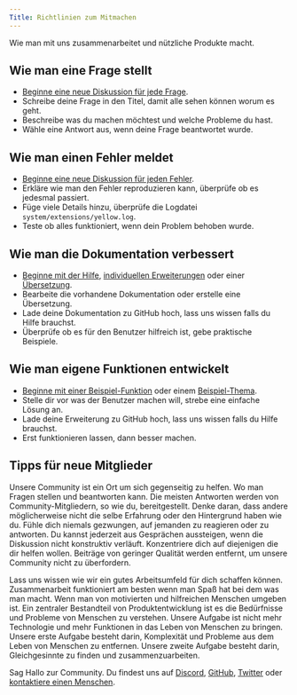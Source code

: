 ```yaml
---
Title: Richtlinien zum Mitmachen
---
```

Wie man mit uns zusammenarbeitet und nützliche Produkte macht.

## Wie man eine Frage stellt

* [Beginne eine neue Diskussion für jede Frage](https://github.com/datenstrom/yellow/discussions).
* Schreibe deine Frage in den Titel, damit alle sehen können worum es geht.
* Beschreibe was du machen möchtest und welche Probleme du hast.
* Wähle eine Antwort aus, wenn deine Frage beantwortet wurde.

## Wie man einen Fehler meldet

* [Beginne eine neue Diskussion für jeden Fehler](https://github.com/datenstrom/yellow/discussions).
* Erkläre wie man den Fehler reproduzieren kann, überprüfe ob es jedesmal passiert.
* Füge viele Details hinzu, überprüfe die Logdatei `system/extensions/yellow.log`.
* Teste ob alles funktioniert, wenn dein Problem behoben wurde.

## Wie man die Dokumentation verbessert

* [Beginne mit der Hilfe](https://github.com/datenstrom/yellow-extensions/tree/master/source/help/README-de.md), [individuellen Erweiterungen](https://github.com/datenstrom/yellow-extensions/tree/master/README-de.md) oder einer [Übersetzung](https://github.com/datenstrom/yellow-extensions/blob/master/source/german/german.txt).
* Bearbeite die vorhandene Dokumentation oder erstelle eine Übersetzung.
* Lade deine Dokumentation zu GitHub hoch, lass uns wissen falls du Hilfe brauchst.
* Überprüfe ob es für den Benutzer hilfreich ist, gebe praktische Beispiele. 

## Wie man eigene Funktionen entwickelt

* [Beginne mit einer Beispiel-Funktion](https://github.com/schulle4u/yellow-extension-helloworld) oder einem [Beispiel-Thema](https://github.com/schulle4u/yellow-extension-basic).
* Stelle dir vor was der Benutzer machen will, strebe eine einfache Lösung an.
* Lade deine Erweiterung zu GitHub hoch, lass uns wissen falls du Hilfe brauchst.
* Erst funktionieren lassen, dann besser machen.

## Tipps für neue Mitglieder

Unsere Community ist ein Ort um sich gegenseitig zu helfen. Wo man Fragen stellen und beantworten kann. Die meisten Antworten werden von Community-Mitgliedern, so wie du, bereitgestellt. Denke daran, dass andere möglicherweise nicht die selbe Erfahrung oder den Hintergrund haben wie du. Fühle dich niemals gezwungen, auf jemanden zu reagieren oder zu antworten. Du kannst jederzeit aus Gesprächen aussteigen, wenn die Diskussion nicht konstruktiv verläuft. Konzentriere dich auf diejenigen die dir helfen wollen. Beiträge von geringer Qualität werden entfernt, um unsere Community nicht zu überfordern.

Lass uns wissen wie wir ein gutes Arbeitsumfeld für dich schaffen können. Zusammenarbeit funktioniert am besten wenn man Spaß hat bei dem was man macht. Wenn man von motivierten und hilfreichen Menschen umgeben ist. Ein zentraler Bestandteil von Produktentwicklung ist es die Bedürfnisse und Probleme von Menschen zu verstehen. Unsere Aufgabe ist nicht mehr Technologie und mehr Funktionen in das Leben von Menschen zu bringen. Unsere erste Aufgabe besteht darin, Komplexität und Probleme aus dem Leben von Menschen zu entfernen. Unsere zweite Aufgabe besteht darin, Gleichgesinnte zu finden und zusammenzuarbeiten.

Sag Hallo zur Community. Du findest uns auf [Discord](https://discord.gg/NYvTETsHS9), [GitHub](https://github.com/datenstrom), [Twitter](https://twitter.com/datendeveloper) oder [kontaktiere einen Menschen](https://datenstrom.se/de/contact/).
